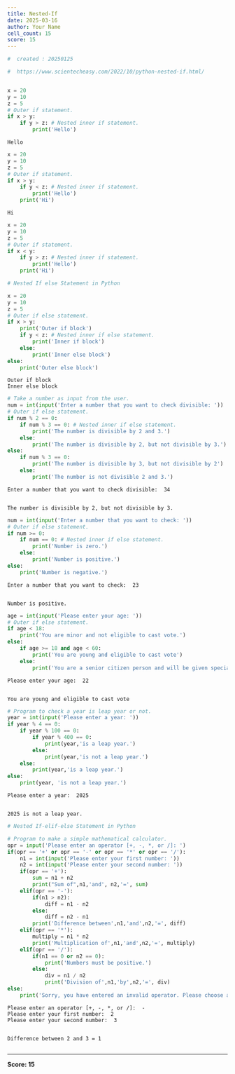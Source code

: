```yaml
---
title: Nested-If
date: 2025-03-16
author: Your Name
cell_count: 15
score: 15
---
```


```python
#  created : 20250125
```


```python
#  https://www.scientecheasy.com/2022/10/python-nested-if.html/
```


```python

```


```python
x = 20
y = 10
z = 5
# Outer if statement.
if x > y:
    if y > z: # Nested inner if statement.
        print('Hello')
```

    Hello



```python
x = 20
y = 10
z = 5
# Outer if statement.
if x > y:
    if y < z: # Nested inner if statement.
        print('Hello')
    print('Hi')
```

    Hi



```python
x = 20
y = 10
z = 5
# Outer if statement.
if x < y: 
    if y > z: # Nested inner if statement.
        print('Hello')
    print('Hi')
```


```python
# Nested If else Statement in Python

```


```python
x = 20
y = 10
z = 5
# Outer if else statement.
if x > y:
    print('Outer if block')
    if y < z: # Nested inner if else statement.
        print('Inner if block')
    else:
        print('Inner else block')
else:
    print('Outer else block')
```

    Outer if block
    Inner else block



```python
# Take a number as input from the user.
num = int(input('Enter a number that you want to check divisible: '))
# Outer if else statement.
if num % 2 == 0:
    if num % 3 == 0: # Nested inner if else statement.
        print('The number is divisible by 2 and 3.')
    else:
        print('The number is divisible by 2, but not divisible by 3.')
else:
    if num % 3 == 0:
        print('The number is divisible by 3, but not divisible by 2')
    else:
        print('The number is not divisible 2 and 3.')
```

    Enter a number that you want to check divisible:  34


    The number is divisible by 2, but not divisible by 3.



```python
num = int(input('Enter a number that you want to check: '))
# Outer if else statement.
if num >= 0:
    if num == 0: # Nested inner if else statement.
        print('Number is zero.')
    else:
        print('Number is positive.')
else:
    print('Number is negative.')
```

    Enter a number that you want to check:  23


    Number is positive.



```python
age = int(input('Please enter your age: '))
# Outer if else statement.
if age < 18:
    print('You are minor and not eligible to cast vote.') 
else: 
    if age >= 18 and age < 60:
        print('You are young and eligible to cast vote')
    else:
        print('You are a senior citizen person and will be given special care to cast vote.')
```

    Please enter your age:  22


    You are young and eligible to cast vote



```python
# Program to check a year is leap year or not.
year = int(input('Please enter a year: '))
if year % 4 == 0:
    if year % 100 == 0:
        if year % 400 == 0:
            print(year,'is a leap year.')
        else:
            print(year,'is not a leap year.')
    else:
        print(year,'is a leap year.')
else:
    print(year, 'is not a leap year.')
```

    Please enter a year:  2025


    2025 is not a leap year.



```python
# Nested If-elif-else Statement in Python

```


```python
# Program to make a simple mathematical calculator.
opr = input('Please enter an operator [+, -, *, or /]: ')
if(opr == '+' or opr == '-' or opr == '*' or opr == '/'):
    n1 = int(input('Please enter your first number: '))
    n2 = int(input('Please enter your second number: '))
    if(opr == '+'):
        sum = n1 + n2
        print("Sum of",n1,'and', n2,'=', sum)
    elif(opr == '-'):
        if(n1 > n2):
            diff = n1 - n2
        else:
            diff = n2 - n1
        print('Difference between',n1,'and',n2,'=', diff)
    elif(opr == '*'):
        multiply = n1 * n2
        print('Multiplication of',n1,'and',n2,'=', multiply)
    elif(opr == '/'):
        if(n1 == 0 or n2 == 0):
            print('Numbers must be positive.')
        else:
            div = n1 / n2
            print('Division of',n1,'by',n2,'=', div)
else:
    print('Sorry, you have entered an invalid operator. Please choose any of these +, -, *, or /.')
```

    Please enter an operator [+, -, *, or /]:  -
    Please enter your first number:  2
    Please enter your second number:  3


    Difference between 2 and 3 = 1



```python

```


---
**Score: 15**